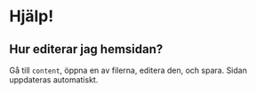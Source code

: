 # Hjälp!

## Hur editerar jag hemsidan?

Gå till `content`, öppna en av filerna, editera den, och spara. Sidan uppdateras automatiskt.